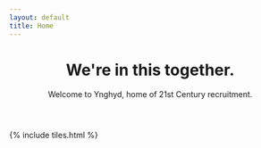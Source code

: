 ```yaml
---
layout: default
title: Home
---
```


<header>
<h1>We're in this together.<br /></h1>
<p>Welcome to Ynghyd, home of 21st Century recruitment.</p>
</header>

{% include tiles.html %}
